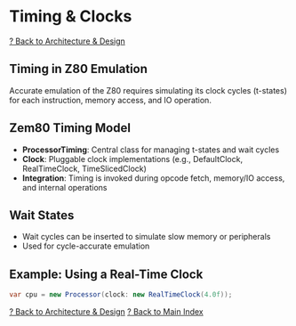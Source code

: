 # Timing & Clocks

[? Back to Architecture & Design](README.md)

## Timing in Z80 Emulation
Accurate emulation of the Z80 requires simulating its clock cycles (t-states) for each instruction, memory access, and IO operation.

## Zem80 Timing Model
- **ProcessorTiming**: Central class for managing t-states and wait cycles
- **Clock**: Pluggable clock implementations (e.g., DefaultClock, RealTimeClock, TimeSlicedClock)
- **Integration**: Timing is invoked during opcode fetch, memory/IO access, and internal operations

## Wait States
- Wait cycles can be inserted to simulate slow memory or peripherals
- Used for cycle-accurate emulation

## Example: Using a Real-Time Clock
```csharp
var cpu = new Processor(clock: new RealTimeClock(4.0f));
```

[? Back to Architecture & Design](README.md)
[? Back to Main Index](../README.md)
